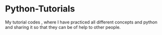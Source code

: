 # Python-Tutorials
My tutorial codes , where I have practiced all different concepts and python and sharing it so that they can be of help to other people.
